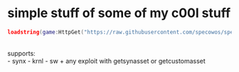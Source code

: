 # simple stuff of some of my c00l stuff
```lua
loadstring(game:HttpGet("https://raw.githubusercontent.com/specowos/specs-scripts/main/ui/main.lua"))()
```
<br/>
supports:<br/>
  - synx
  - krnl
  - sw
  + any exploit with getsynasset or getcustomasset 
